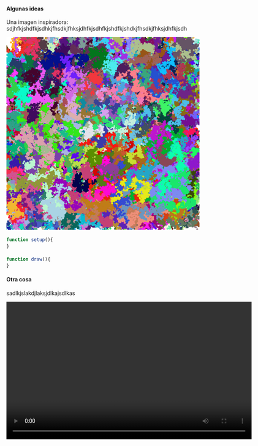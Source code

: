 #### Algunas ideas

Una imagen inspiradora: 
sdjhfkjshdfkjsdhkjfhsdkjfhksjdhfkjsdhfkjshdfkjshdkjfhsdkjfhksjdhfkjsdh

![Imagen inspiradora](../../../../assets/Algorithmic-art.png)

``` js
function setup(){
}

function draw(){
}
```

#### Otra cosa

sadlkjslakdjlaksjdlkajsdlkas

<video width="640" height="360" controls>
  <source src="/simulacion-juanferfrancotests/A09_Resultado0.mp4" type="video/mp4">
  Tu navegador no soporta la reproducción de videos.
</video>
